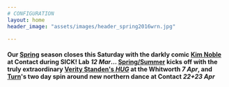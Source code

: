 ```yaml
---
# CONFIGURATION
layout: home
header_image: "assets/images/header_spring2016wrn.jpg"

---
```

#### Our [Spring](/current/2016-spring) season closes this Saturday with the darkly comic [Kim Noble](/current/2016-spring/noble) at Contact during SICK! Lab *12 Mar*… [Spring/Summer](/current/2016-springsummer) kicks off with the truly extraordinary [Verity Standen's *HUG*](/current/2016-springsummer/standen) at the Whitworth *7 Apr*, and [Turn](/current/2016-turn)'s two day spin around new northern dance at Contact *22+23 Apr*

